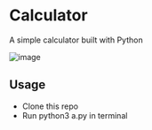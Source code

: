 # Calculator
A simple calculator built with Python

![image](https://github.com/Cadhig/Calculator/assets/160413853/5c532f34-d495-459e-95e4-020f5afcaf52)

## Usage
- Clone this repo
- Run python3 a.py in terminal
